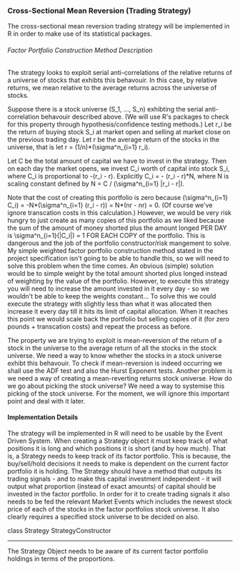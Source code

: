 ### Cross-Sectional Mean Reversion (Trading Strategy)
The cross-sectional mean reversion trading strategy will be implemented in R in order to make use of its statistical packages.

###### Factor Portfolio Construction Method Description
The strategy looks to exploit serial anti-correlations of the relative returns of a universe of stocks that exhibts this behavouir.
In this case, by relative returns, we mean relative to the average returns across the universe of stocks.

Suppose there is a stock universe (S_1, ..., S_n) exhibting the serial anti-correlation behavouir described above. (We will use R's packages to check for this property through hypothesis/confidence testing methods.)
Let r_i be the return of buying stock S_i at market open and selling at market close on the previous trading day.
Let r be the average return of the stocks in the universe, that is let r = (1/n)*(\sigma^n_{i=1} r_i).

Let C be the total amount of capital we have to invest in the strategy.
Then on each day the market opens, we invest C_i worth of capital into stock S_i, where C_i is proportional to -(r_i - r).
Explicitly C_i = - (r_i - r)*N, where N is scaling constant defined by N = C / (\sigma^n_{i=1} |r_i - r|).

Note that the cost of creating this portfolio is zero because (\sigma^n_{i=1} C_i) = -N*(\sigma^n_{i=1} (r_i - r)) = N*(nr - nr) = 0. (Of course we've ignore transcation costs in this calculation.)
However, we would be very risk hungry to just create as many copies of this portfolio as we liked because the sum of the amount of money shorted plus the amount longed PER DAY is \sigma^n_{i=1}(|C_i|) = 1 FOR EACH COPY of the portfolio.
This is dangerous and the job of the portfolio constructor/risk mangement to solve. My simple weighted factor portfolio construction method stated in the project specification isn't going to be able to handle this, so we will
need to solve this problem when the time comes. An obvious (simple) solution would be to simple weight by the total amount shorted plus longed instead of weighting by the value of the portfolio. However, to execute this strategy
you will need to increase the amount invested in it every day - so we wouldn't be able to keep the weights constant... To solve this we could execute the strategy with slightly less than what it was allocated then increase it
every day till it hits its limit of capital allocation. When it reaches this point we would scale back the portfolio but selling copies of it (for zero pounds + transcation costs) and repeat the process as before.

The property we are trying to exploit is mean-reversion of the return of a stock in the universe to the average return of all the stocks in the stock universe. We need a way to know whether the stocks in a stock universe exhibt
this behavouir. To check if mean-reversion is indeed occurring we shall use the ADF test and also the Hurst Exponent tests. Another problem is we need a way of creating a mean-reverting returns stock universe. How do we go
about picking the stock universe? We need a way to systemise this picking of the stock universe. For the moment, we will ignore this important point and deal with it later.

#### Implementation Details
The strategy will be implemented in R will need to be usable by the Event Driven System. When creating a Strategy object it must keep track of what positions it is long and which positions it is short (and by how much).
That is, a Strategy needs to keep track of its factor portfolio. This is because, the buy/sell/hold decisions it needs to make is dependent on the current factor portfolio it is holding. The Strategy should have a method
that outputs its trading signals - and to make this capital investment independent - it will output what proportion (instead of exact amounts) of capital should be invested in the factor portfolio. In order for it to create
trading signals it also needs to be fed the relevant Market Events which includes the newest stock price of each of the stocks in the factor portfolios stock universe. It also clearly requires a specified stock universe to be
decided on also.

class Strategy
StrategyConstructor


***
The Strategy Object needs to be aware of its current factor portfolio holdings in terms of the proportions.
